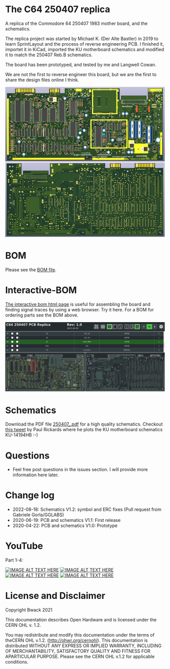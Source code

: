 # The C64 250407 replica

A replica of the Commodore 64 250407 1983 mother board, and the schematics.

The replica project was started by Michael K. (Der Alte Bastler) in 2019 to learn SprintLayout and the process of reverse engineering PCB. I finished it, importet it in KiCad, imported the KU motherboard schematics and modified it to match the 250407 Reb.B schematics.

The board has been prototyped, and tested by me and Langwell Cowan.

We are not the first to reverse engineer this board, but we are the first to share the design files online I think.

![screenshot top](250407_3D_top.png)
![screenshot bottom](250407_3D_bottom.png)

# BOM

Please see the [BOM file](250407_bom.csv).

# Interactive-BOM

[The interactive bom html page](https://htmlpreview.github.io/?https://raw.githubusercontent.com/bwack/C64-250407-Replica-KiCad/main/interactive-bom/ibom.html) is useful for assembling the board and finding signal traces by using a web browser. Try it here. For a BOM for ordering parts see the BOM above.

![alt text](ibom-preview.png)

# Schematics

Download the PDF file [250407_.pdf](250407_.pdf) for a high quality schematics.
Checkout [this tweet](https://twitter.com/paulrickards/status/1371988589974847492) by Paul Rickards where he plots the KU motherboard schematics KU-14194HB :-)

# Questions

* Feel free post questions in the issues section. I will provide more information here later.

# Change log
- 2022-08-18: Schematics V1.2: symbol and ERC fixes (Pull request from Gabriele Gorla/GGLABS)
- 2020-06-19: PCB and schematics V1.1: First release
- 2020-04-22: PCB and schematics V1.0: Prototype

# YouTube

Part 1-4:

[![IMAGE ALT TEXT HERE](https://img.youtube.com/vi/ox3BLlNSVFU/0.jpg)](https://www.youtube.com/watch?v=ox3BLlNSVFU)
[![IMAGE ALT TEXT HERE](https://img.youtube.com/vi/tBIvXRH-Mj0/0.jpg)](https://www.youtube.com/watch?v=tBIvXRH-Mj0)
[![IMAGE ALT TEXT HERE](https://img.youtube.com/vi/Mg0gVhXbaxc/0.jpg)](https://www.youtube.com/watch?v=Mg0gVhXbaxc)
[![IMAGE ALT TEXT HERE](https://img.youtube.com/vi/UPUVA1PZOOk/0.jpg)](https://www.youtube.com/watch?v=UPUVA1PZOOk)

# License and Disclaimer

Copyright Bwack 2021

This documentation describes Open Hardware and is licensed under the CERN OHL v. 1.2.

You may redistribute and modify this documentation under the terms of theCERN OHL v.1.2. (http://ohwr.org/cernohl). This documentation is distributed WITHOUT ANY EXPRESS OR IMPLIED WARRANTY, INCLUDING OF MERCHANTABILITY, SATISFACTORY QUALITY AND FITNESS FOR APARTICULAR PURPOSE. Please see the CERN OHL v.1.2 for applicable conditions.

